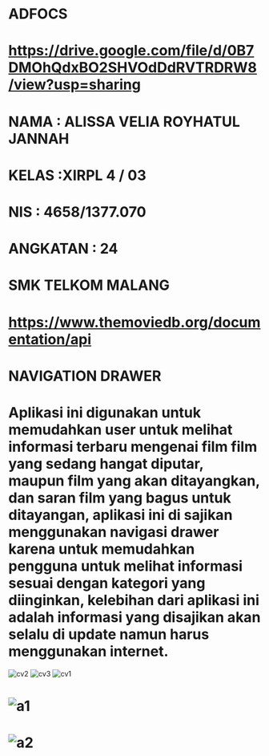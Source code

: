 # ADFOCS

# https://drive.google.com/file/d/0B7DMOhQdxBO2SHVOdDdRVTRDRW8/view?usp=sharing

# NAMA     : ALISSA VELIA ROYHATUL JANNAH 
# KELAS    :XIRPL 4 / 03
# NIS      : 4658/1377.070
# ANGKATAN : 24
# SMK TELKOM MALANG
# https://www.themoviedb.org/documentation/api
# NAVIGATION DRAWER
# Aplikasi ini digunakan untuk memudahkan user untuk melihat informasi terbaru mengenai film film yang sedang hangat diputar, maupun film yang akan ditayangkan, dan saran film yang bagus untuk ditayangan, aplikasi ini di sajikan menggunakan navigasi drawer karena untuk memudahkan pengguna untuk melihat informasi sesuai dengan kategori yang diinginkan, kelebihan dari aplikasi ini adalah informasi yang disajikan akan selalu di update namun harus menggunakan internet.
![cv2](https://user-images.githubusercontent.com/22128652/26914260-77d3d50a-4c4a-11e7-89db-2c08b9a35999.PNG)
![cv3](https://user-images.githubusercontent.com/22128652/26914261-780f0e9a-4c4a-11e7-8eab-092c27b85a8e.PNG)
![cv1](https://user-images.githubusercontent.com/22128652/26914262-78197cea-4c4a-11e7-889a-0b9b21b7970d.PNG)

# ![a1](https://cloud.githubusercontent.com/assets/22128652/26039234/63c1ac60-3942-11e7-938a-4aa7bb52aee1.PNG)
# ![a2](https://cloud.githubusercontent.com/assets/22128652/26039232/63afaa10-3942-11e7-9e00-a8b9999ea4a4.PNG)
